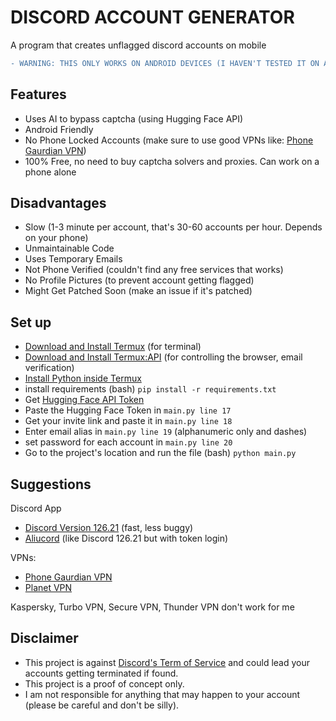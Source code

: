 # DISCORD ACCOUNT GENERATOR

A program that creates unflagged discord accounts on mobile

```diff
- WARNING: THIS ONLY WORKS ON ANDROID DEVICES (I HAVEN'T TESTED IT ON ANY OTHER DEVICES SUCH AS ON DESKTOP COMPUTERS)
```

## Features

- Uses AI to bypass captcha (using Hugging Face API)
- Android Friendly
- No Phone Locked Accounts (make sure to use good VPNs like: [Phone Gaurdian VPN](https://play.google.com/store/apps/details?id=com.distimo.phoneguardian))
- 100% Free, no need to buy captcha solvers and proxies. Can work on a phone alone

## Disadvantages

- Slow (1-3 minute per account, that's 30-60 accounts per hour. Depends on your phone)
- Unmaintainable Code
- Uses Temporary Emails
- Not Phone Verified (couldn't find any free services that works)
- No Profile Pictures (to prevent account getting flagged)
- Might Get Patched Soon (make an issue if it's patched)

## Set up

- [Download and Install Termux](https://f-droid.org/en/packages/com.termux/) (for terminal)
- [Download and Install Termux:API](https://f-droid.org/en/packages/com.termux.api) (for controlling the browser, email verification)
- [Install Python inside Termux](https://wiki.termux.com/wiki/Python)
- install requirements (bash) `pip install -r requirements.txt`
- Get [Hugging Face API Token](https://huggingface.co/settings/tokens)
- Paste the Hugging Face Token in `main.py line 17`
- Get your invite link and paste it in `main.py line 18`
- Enter email alias in `main.py line 19` (alphanumeric only and dashes)
- set password for each account in `main.py line 20`
- Go to the project's location and run the file (bash) `python main.py`

## Suggestions

Discord App
- [Discord Version 126.21](https://www.apkmirror.com/apk/discord-inc/discord-chat-for-gamers/discord-chat-for-gamers-126-21-stable-release/) (fast, less buggy)
- [Aliucord](https://github.com/Aliucord/Aliucord#-installation) (like Discord 126.21 but with token login)

VPNs:
- [Phone Gaurdian VPN](https://play.google.com/store/apps/details?id=com.distimo.phoneguardian)
- [Planet VPN](https://play.google.com/store/apps/details?id=com.freevpnplanet)

Kaspersky, Turbo VPN, Secure VPN, Thunder VPN don't work for me

## Disclaimer

- This project is against [Discord's Term of Service](https://discord.com/terms) and could lead your accounts getting terminated if found.
- This project is a proof of concept only.
- I am not responsible for anything that may happen to your account (please be careful and don't be silly).
